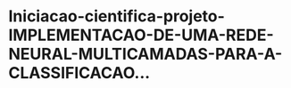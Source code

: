 # Iniciacao-cientifica-projeto-IMPLEMENTACAO-DE-UMA-REDE-NEURAL-MULTICAMADAS-PARA-A-CLASSIFICACAO...
